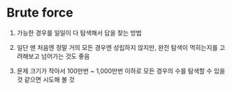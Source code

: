 # Brute force

1. 가능한 경우를 일일이 다 탐색해서 답을 찾는 방법

2. 일단 맨 처음엔 정말 거의 모든 경우엔 성립하지 않지만, 완전 탐색이 먹히는지를 고려해보고 넘어가는 것도 좋음

3. 문제 크기가 작아서 100만번 ~ 1,000만번 이하로 모든 경우의 수를 탐색할 수 있을 것 같으면 시도해 볼 것
